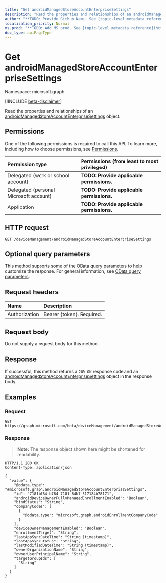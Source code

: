 ```yaml
---
title: "Get androidManagedStoreAccountEnterpriseSettings"
description: "Read the properties and relationships of an androidManagedStoreAccountEnterpriseSettings object."
author: "**TODO: Provide Github Name. See [topic-level metadata reference](https://msgo.azurewebsites.net/add/document/guidelines/metadata.html#topic-level-metadata)**"
localization_priority: Normal
ms.prod: "**TODO: Add MS prod. See [topic-level metadata reference](https://msgo.azurewebsites.net/add/document/guidelines/metadata.html#topic-level-metadata)**"
doc_type: apiPageType
---
```


# Get androidManagedStoreAccountEnterpriseSettings
Namespace: microsoft.graph

[!INCLUDE [beta-disclaimer](../../includes/beta-disclaimer.md)]

Read the properties and relationships of an [androidManagedStoreAccountEnterpriseSettings](../resources/androidmanagedstoreaccountenterprisesettings.md) object.

## Permissions
One of the following permissions is required to call this API. To learn more, including how to choose permissions, see [Permissions](/graph/permissions-reference).

|Permission type|Permissions (from least to most privileged)|
|:---|:---|
|Delegated (work or school account)|**TODO: Provide applicable permissions.**|
|Delegated (personal Microsoft account)|**TODO: Provide applicable permissions.**|
|Application|**TODO: Provide applicable permissions.**|

## HTTP request

<!-- {
  "blockType": "ignored"
}
-->
``` http
GET /deviceManagement/androidManagedStoreAccountEnterpriseSettings
```

## Optional query parameters
This method supports some of the OData query parameters to help customize the response. For general information, see [OData query parameters](/graph/query-parameters).

## Request headers
|Name|Description|
|:---|:---|
|Authorization|Bearer {token}. Required.|

## Request body
Do not supply a request body for this method.

## Response

If successful, this method returns a `200 OK` response code and an [androidManagedStoreAccountEnterpriseSettings](../resources/androidmanagedstoreaccountenterprisesettings.md) object in the response body.

## Examples

### Request
<!-- {
  "blockType": "request",
  "name": "get_androidmanagedstoreaccountenterprisesettings"
}
-->
``` http
GET https://graph.microsoft.com/beta/deviceManagement/androidManagedStoreAccountEnterpriseSettings
```


### Response
>**Note:** The response object shown here might be shortened for readability.
<!-- {
  "blockType": "response",
  "truncated": true,
  "@odata.type": "microsoft.graph.androidManagedStoreAccountEnterpriseSettings"
}
-->
``` http
HTTP/1.1 200 OK
Content-Type: application/json

{
  "value": {
    "@odata.type": "#microsoft.graph.androidManagedStoreAccountEnterpriseSettings",
    "id": "7181b784-b784-7181-84b7-817184b78171",
    "androidDeviceOwnerFullyManagedEnrollmentEnabled": "Boolean",
    "bindStatus": "String",
    "companyCodes": [
      {
        "@odata.type": "microsoft.graph.androidEnrollmentCompanyCode"
      }
    ],
    "deviceOwnerManagementEnabled": "Boolean",
    "enrollmentTarget": "String",
    "lastAppSyncDateTime": "String (timestamp)",
    "lastAppSyncStatus": "String",
    "lastModifiedDateTime": "String (timestamp)",
    "ownerOrganizationName": "String",
    "ownerUserPrincipalName": "String",
    "targetGroupIds": [
      "String"
    ]
  }
}
```

